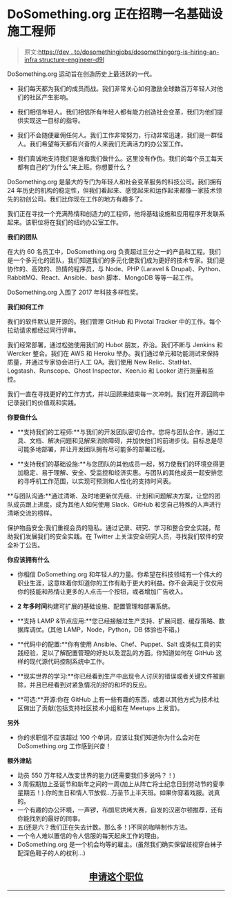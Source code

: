 # DoSomething.org 正在招聘一名基础设施工程师

> 原文:[https://dev . to/dosomethingjobs/dosomethingorg-is-hiring-an-infra structure-engineer-d9l](https://dev.to/dosomethingjobs/dosomethingorg-is-hiring-an-infrastructure-engineer-d9l)

DoSomething.org 运动旨在创造历史上最活跃的一代。

*   我们每天都为我们的成员而战。我们非常关心如何激励全球数百万年轻人对他们的社区产生影响。

*   我们相信年轻人。我们相信所有年轻人都有能力创造社会变革，我们为他们提供实现这一目标的指导。

*   我们不会随便雇佣任何人。我们工作非常努力，行动非常迅速，我们是一群怪人。我们希望每天都有兴奋的人来我们充满活力的办公室工作。

*   我们真诚地支持我们是谁和我们做什么。这里没有作伪。我们的每个员工每天都有自己的“为什么”来上班。你想要什么？

DoSomething.org 是最大的专门为年轻人和社会变革服务的科技公司。我们拥有 24 年历史的机构的稳定性，但我们看起来、感觉起来和运作起来都像一家技术领先的初创公司。我们比你现在工作的地方有趣多了。

我们正在寻找一个充满热情和创造力的工程师，他将基础设施和应用程序开发联系起来。该职位将在我们的纽约办公室工作。

**我们的团队**

在大约 60 名员工中，DoSomething.org 负责超过三分之一的产品和工程。我们是一个多元化的团队，我们知道我们的多元化使我们成为更好的技术专家。我们是协作的、高效的、热情的程序员，与 Node、PHP (Laravel & Drupal)、Python、RabbitMQ、React、Ansible、bash 脚本、MongoDB 等等一起工作。

DoSomething.org 入围了 2017 年科技多样性奖。

**我们如何工作**

我们的软件默认是开源的。我们管理 GitHub 和 Pivotal Tracker 中的工作。每个拉动请求都经过同行评审。

我们经常部署，通过松弛使用我们的 Hubot 朋友，乔治。我们不断与 Jenkins 和 Wercker 整合。我们在 AWS 和 Heroku 举办。我们通过单元和功能测试来保持质量，并通过专家协会进行人工 QA。我们使用 New Relic、StatHat、Logstash、Runscope、Ghost Inspector、Keen.io 和 Looker 进行测量和监控。

我们一直在寻找更好的工作方式，并以回顾来结束每一次冲刺。我们在开源回购中记录我们的价值观和实践。

**你要做什么**

*   **支持我们的工程师:**与我们的开发团队密切合作。您将与团队合作，通过工具、文档、解决问题和见解来消除障碍，并加快他们的前进步伐。目标总是尽可能多地部署，并让开发团队拥有尽可能多的部署过程。

*   **支持我们的基础设施:**与您团队的其他成员一起，努力使我们的环境变得更加稳定、易于理解、安全、受监控和经济实惠。与团队的其他成员一起安排您的寻呼机工作范围，以实现可预测和人性化的支持时间表。

**与团队沟通:**通过清晰、及时地更新优先级、计划和问题解决方案，让您的团队成员跟上进度。成为其他人如何使用 Slack、GitHub 和您自己特殊的人声进行清晰交流的榜样。

保护物品安全:我们重视会员的隐私。通过记录、研究、学习和整合安全实践，帮助我们发展我们的安全实践。在 Twitter 上关注安全研究人员，寻找我们软件的安全补丁公告。

**你应该拥有什么**

*   你相信 DoSomething.org 和年轻人的力量。你希望在科技领域有一个伟大的职业生涯，这意味着你知道你的工作有助于更大的利益。你不会满足于仅仅用你的技能和热情让更多的人点击一个按钮，或者增加广告收入。

*   **2 年多时间**构建可扩展的基础设施、配置管理和部署系统。

*   **支持 LAMP &节点应用:**您已经接触过生产支持、扩展问题、缓存策略、数据库调优。(其他 LAMP，Node，Python，DB 体验也不错。)

*   **代码中的配置:**你有使用 Ansible、Chef、Puppet、Salt 或类似工具的实践经验，足以了解配置管理的好处以及混乱的方面。你知道如何在 GitHub 这样的现代源代码控制系统中工作。

*   **现实世界的学习:**你已经看到生产中出现令人讨厌的错误或者关键文件被删除，并且已经看到对紧急情况的好的和坏的反应。

*   **可选:**开源:你在 GitHub 上有一些有趣的东西，或者以其他方式为技术社区做出了贡献(包括支持社区技术小组和在 Meetups 上发言)。

**另外**

*   你的求职信不应该超过 100 个单词，应该让我们知道你为什么会对在 DoSomething.org 工作感到兴奋！

**额外津贴**

*   动员 550 万年轻人改变世界的能力(还需要我们多说吗？！)
*   3 周假期加上圣诞节和新年之间的一周(加上从阵亡将士纪念日到劳动节的夏季星期五！).你的生日和情人节放假...万圣节上半天班。如果你穿着戏服。说真的。
*   一个有趣的办公环境，一声锣，布朗尼烘烤大赛，自发的汉密尔顿推荐，还有你能找到的最好的同事。
*   五(还是六？我们正在失去计数。那么多！)不同的咖啡制作方法。
*   一个令人难以置信的令人信服的每天起床工作的理由。
*   DoSomething.org 是一个机会均等的雇主。(虽然我们确实保留歧视穿白袜子配深色鞋子的人的权利...)

<center>

## [申请这个职位](http://dosomething.applytojob.com/apply/rqGO8i/Infrastructure-Engineer)

</center>

* * *
